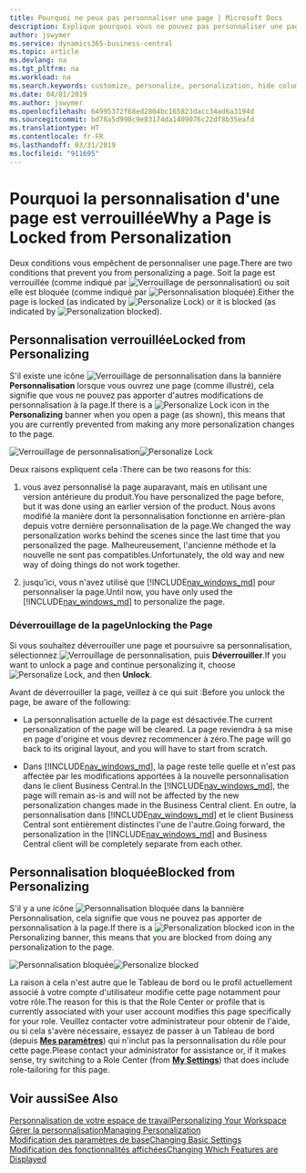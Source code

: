 ```yaml
---
title: Pourquoi ne peux pas personnaliser une page | Microsoft Docs
description: Explique pourquoi vous ne pouvez pas personnaliser une page et ce que vous pouvez faire pour la déverrouiller et pouvoir ainsi la personnaliser.
author: jswymer
ms.service: dynamics365-business-central
ms.topic: article
ms.devlang: na
ms.tgt_pltfrm: na
ms.workload: na
ms.search.keywords: customize, personalize, personalization, hide columns, remove fields, move fields
ms.date: 04/01/2019
ms.author: jswymer
ms.openlocfilehash: 64995372f68ed2804bc165823dacc34ad6a3194d
ms.sourcegitcommit: bd78a5d990c9e83174da1409076c22df8b35eafd
ms.translationtype: HT
ms.contentlocale: fr-FR
ms.lasthandoff: 03/31/2019
ms.locfileid: "911695"
---
```

# <a name="why-a-page-is-locked-from-personalization"></a><span data-ttu-id="38256-103">Pourquoi la personnalisation d'une page est verrouillée</span><span class="sxs-lookup"><span data-stu-id="38256-103">Why a Page is Locked from Personalization</span></span>

<span data-ttu-id="38256-104">Deux conditions vous empêchent de personnaliser une page.</span><span class="sxs-lookup"><span data-stu-id="38256-104">There are two conditions that prevent you from personalizing a page.</span></span> <span data-ttu-id="38256-105">Soit la page est verrouillée (comme indiqué par ![Verrouillage de personnalisation](media/personalization-lock-icon.png "Verrouillage de personnalisation")) ou soit elle est bloquée (comme indiqué par ![Personnalisation bloquée](media/personalization-blocked-icon.png "Personnalisation bloquée")).</span><span class="sxs-lookup"><span data-stu-id="38256-105">Either the page is locked (as indicated by ![Personalize Lock](media/personalization-lock-icon.png "Personalize lock")) or it is blocked (as indicated by ![Personalization blocked](media/personalization-blocked-icon.png "Personalization blocked")).</span></span>

## <a name="locked-from-personalizing"></a><span data-ttu-id="38256-106">Personnalisation verrouillée</span><span class="sxs-lookup"><span data-stu-id="38256-106">Locked from Personalizing</span></span>

<span data-ttu-id="38256-107">S'il existe une icône ![Verrouillage de personnalisation](media/personalization-lock-icon.png "Verrouillage de personnalisation") dans la bannière **Personnalisation** lorsque vous ouvrez une page (comme illustré), cela signifie que vous ne pouvez pas apporter d'autres modifications de personnalisation à la page.</span><span class="sxs-lookup"><span data-stu-id="38256-107">If there is a ![Personalize Lock](media/personalization-lock-icon.png "Personalize lock") icon in the **Personalizing** banner when you open a page (as shown), this means that you are currently prevented from making any more personalization changes to the page.</span></span>

<span data-ttu-id="38256-108">![Verrouillage de personnalisation](media/personalization-locked.png "Verrouillage de personnalisation")</span><span class="sxs-lookup"><span data-stu-id="38256-108">![Personalize Lock](media/personalization-locked.png "Personalize lock")</span></span>


<!-- This is because we changed the way personalization works behind the scenes since the last time that you personalized the page. Unfortunately, the old way and new of doing things do not work together.

The page currently includes the last personalization changes that you made. If you want to continue personalizing the page, then you can choose the lock icon and then **Unlock**. Just be aware that if you choose to unlock the page, the current personalization of the page will be cleared, and you will have to start from scratch.
-->

<span data-ttu-id="38256-109">Deux raisons expliquent cela :</span><span class="sxs-lookup"><span data-stu-id="38256-109">There can be two reasons for this:</span></span>

1. <span data-ttu-id="38256-110">vous avez personnalisé la page auparavant, mais en utilisant une version antérieure du produit.</span><span class="sxs-lookup"><span data-stu-id="38256-110">You have personalized the page before, but it was done using an earlier version of the product.</span></span> <span data-ttu-id="38256-111">Nous avons modifié la manière dont la personnalisation fonctionne en arrière-plan depuis votre dernière personnalisation de la page.</span><span class="sxs-lookup"><span data-stu-id="38256-111">We changed the way personalization works behind the scenes since the last time that you personalized the page.</span></span> <span data-ttu-id="38256-112">Malheureusement, l'ancienne méthode et la nouvelle ne sont pas compatibles.</span><span class="sxs-lookup"><span data-stu-id="38256-112">Unfortunately, the old way and new way of doing things do not work together.</span></span>

2. <span data-ttu-id="38256-113">jusqu'ici, vous n'avez utilisé que [!INCLUDE[nav_windows_md](includes/nav_windows_md.md)] pour personnaliser la page.</span><span class="sxs-lookup"><span data-stu-id="38256-113">Until now, you have only used the [!INCLUDE[nav_windows_md](includes/nav_windows_md.md)] to personalize the page.</span></span>

### <a name="unlocking-the-page"></a><span data-ttu-id="38256-114">Déverrouillage de la page</span><span class="sxs-lookup"><span data-stu-id="38256-114">Unlocking the Page</span></span>

<span data-ttu-id="38256-115">Si vous souhaitez déverrouiller une page et poursuivre sa personnalisation, sélectionnez ![Verrouillage de personnalisation](media/personalization-lock-icon.png "Verrouillage de personnalisation"), puis **Déverrouiller**.</span><span class="sxs-lookup"><span data-stu-id="38256-115">If you want to unlock a page and continue personalizing it, choose ![Personalize Lock](media/personalization-lock-icon.png "Personalize lock"), and then **Unlock**.</span></span>  

<span data-ttu-id="38256-116">Avant de déverrouiller la page, veillez à ce qui suit :</span><span class="sxs-lookup"><span data-stu-id="38256-116">Before you unlock the page, be aware of the following:</span></span>

- <span data-ttu-id="38256-117">La personnalisation actuelle de la page est désactivée.</span><span class="sxs-lookup"><span data-stu-id="38256-117">The current personalization of the page will be cleared.</span></span> <span data-ttu-id="38256-118">La page reviendra à sa mise en page d'origine et vous devrez recommencer à zéro.</span><span class="sxs-lookup"><span data-stu-id="38256-118">The page will go back to its original layout, and you will have to start from scratch.</span></span>

- <span data-ttu-id="38256-119">Dans [!INCLUDE[nav_windows_md](includes/nav_windows_md.md)], la page reste telle quelle et n'est pas affectée par les modifications apportées à la nouvelle personnalisation dans le client Business Central.</span><span class="sxs-lookup"><span data-stu-id="38256-119">In the [!INCLUDE[nav_windows_md](includes/nav_windows_md.md)], the page will remain as-is and will not be affected by the new personalization changes made in the Business Central client.</span></span> <span data-ttu-id="38256-120">En outre, la personnalisation dans [!INCLUDE[nav_windows_md](includes/nav_windows_md.md)] et le client Business Central sont entièrement distinctes l'une de l'autre.</span><span class="sxs-lookup"><span data-stu-id="38256-120">Going forward, the personalization in the [!INCLUDE[nav_windows_md](includes/nav_windows_md.md)] and Business Central client will be completely separate from each other.</span></span>

## <a name="blocked-from-personalizing"></a><span data-ttu-id="38256-121">Personnalisation bloquée</span><span class="sxs-lookup"><span data-stu-id="38256-121">Blocked from Personalizing</span></span>

<span data-ttu-id="38256-122">S'il y a une icône ![Personnalisation bloquée](media/personalization-blocked-icon.png "Personnalisation bloquée") dans la bannière Personnalisation, cela signifie que vous ne pouvez pas apporter de personnalisation à la page.</span><span class="sxs-lookup"><span data-stu-id="38256-122">If there is a ![Personalization blocked](media/personalization-blocked-icon.png "Personalization blocked") icon in the Personalizing banner, this means that you are blocked from doing any personalization to the page.</span></span>

<span data-ttu-id="38256-123">![Personnalisation bloquée](media/personalization-blocked.png "Verrouillage de personnalisation")</span><span class="sxs-lookup"><span data-stu-id="38256-123">![Personalize blocked](media/personalization-blocked.png "Personalize lock")</span></span>

<span data-ttu-id="38256-124">La raison à cela n'est autre que le Tableau de bord ou le profil actuellement associé à votre compte d'utilisateur modifie cette page notamment pour votre rôle.</span><span class="sxs-lookup"><span data-stu-id="38256-124">The reason for this is that the Role Center or profile that is currently associated with your user account modifies this page specifically for your role.</span></span> <span data-ttu-id="38256-125">Veuillez contacter votre administrateur pour obtenir de l'aide, ou si cela s'avère nécessaire, essayez de passer à un Tableau de bord (depuis [**Mes paramètres**](https://businesscentral.dynamics.com?page=9176 "Accéder directement à votre page Paramètres d'utilisateur dans Business Central")) qui n'inclut pas la personnalisation du rôle pour cette page.</span><span class="sxs-lookup"><span data-stu-id="38256-125">Please contact your administrator for assistance or, if it makes sense, try switching to a Role Center (from  [**My Settings**](https://businesscentral.dynamics.com?page=9176 "Go directly to your user settings page in Business Central")) that does include role-tailoring for this page.</span></span>

## <a name="see-also"></a><span data-ttu-id="38256-126">Voir aussi</span><span class="sxs-lookup"><span data-stu-id="38256-126">See Also</span></span>
[<span data-ttu-id="38256-127">Personnalisation de votre espace de travail</span><span class="sxs-lookup"><span data-stu-id="38256-127">Personalizing Your Workspace</span></span>](ui-personalization-manage.md)  
[<span data-ttu-id="38256-128">Gérer la personnalisation</span><span class="sxs-lookup"><span data-stu-id="38256-128">Managing Personalization</span></span>](ui-personalization-manage.md)  
[<span data-ttu-id="38256-129">Modification des paramètres de base</span><span class="sxs-lookup"><span data-stu-id="38256-129">Changing Basic Settings</span></span>](ui-change-basic-settings.md)  
[<span data-ttu-id="38256-130">Modification des fonctionnalités affichées</span><span class="sxs-lookup"><span data-stu-id="38256-130">Changing Which Features are Displayed</span></span>](ui-experiences.md)  
